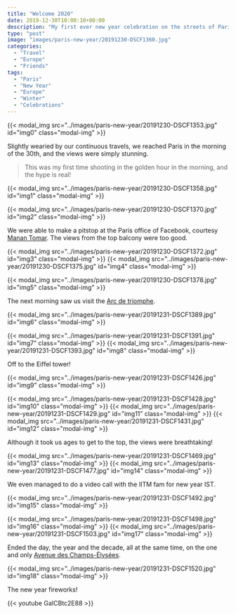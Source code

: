 ```yaml
---
title: "Welcome 2020"
date: 2019-12-30T10:00:10+00:00
description: "My first ever new year celebration on the streets of Paris!"
type: "post"
image: "images/paris-new-year/20191230-DSCF1360.jpg"
categories: 
  - "Travel"
  - "Europe"
  - "Friends"
tags:
  - "Paris"
  - "New Year"
  - "Europe"
  - "Winter"
  - "Celebrations"
---
```


{{< modal_img src="../images/paris-new-year/20191230-DSCF1353.jpg" id="img0" class="modal-img" >}}

Slightly wearied by our continuous travels, we reached Paris in the morning of the 30th, and the views were simply stunning.

> This was my first time shooting in the golden hour in the morning, and the hype is real!

{{< modal_img src="../images/paris-new-year/20191230-DSCF1358.jpg" id="img1" class="modal-img" >}}

{{< modal_img src="../images/paris-new-year/20191230-DSCF1370.jpg" id="img2" class="modal-img" >}}

We were able to make a pitstop at the Paris office of Facebook, courtesy [Manan Tomar](https://manantomar.github.io/). The views from the top balcony were too good.

{{< modal_img src="../images/paris-new-year/20191230-DSCF1372.jpg" id="img3" class="modal-img" >}}
{{< modal_img src="../images/paris-new-year/20191230-DSCF1375.jpg" id="img4" class="modal-img" >}}


{{< modal_img src="../images/paris-new-year/20191230-DSCF1378.jpg" id="img5" class="modal-img" >}}

The next morning saw us visit the [Arc de triomphe](http://www.paris-arc-de-triomphe.fr/en/).

{{< modal_img src="../images/paris-new-year/20191231-DSCF1389.jpg" id="img6" class="modal-img" >}}


{{< modal_img src="../images/paris-new-year/20191231-DSCF1391.jpg" id="img7" class="modal-img" >}}
{{< modal_img src="../images/paris-new-year/20191231-DSCF1393.jpg" id="img8" class="modal-img" >}}

Off to the Eiffel tower!

{{< modal_img src="../images/paris-new-year/20191231-DSCF1426.jpg" id="img9" class="modal-img" >}}


{{< modal_img src="../images/paris-new-year/20191231-DSCF1428.jpg" id="img10" class="modal-img" >}}
{{< modal_img src="../images/paris-new-year/20191231-DSCF1429.jpg" id="img11" class="modal-img" >}}
{{< modal_img src="../images/paris-new-year/20191231-DSCF1431.jpg" id="img12" class="modal-img" >}}

Although it took us ages to get to the top, the views were breathtaking!

{{< modal_img src="../images/paris-new-year/20191231-DSCF1469.jpg" id="img13" class="modal-img" >}}
{{< modal_img src="../images/paris-new-year/20191231-DSCF1477.jpg" id="img14" class="modal-img" >}}

We even managed to do a video call with the IITM fam for new year IST.

{{< modal_img src="../images/paris-new-year/20191231-DSCF1492.jpg" id="img15" class="modal-img" >}}


{{< modal_img src="../images/paris-new-year/20191231-DSCF1498.jpg" id="img16" class="modal-img" >}}
{{< modal_img src="../images/paris-new-year/20191231-DSCF1503.jpg" id="img17" class="modal-img" >}}

Ended the day, the year and the decade, all at the same time, on the one and only [Avenue des Champs-Élysées](https://www.introducingparis.com/champs-elysees).

{{< modal_img src="../images/paris-new-year/20191231-DSCF1520.jpg" id="img18" class="modal-img" >}}

The new year fireworks!

{{< youtube GaICBtc2E88 >}}
